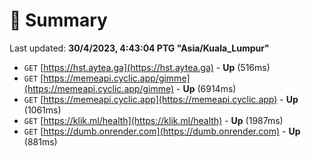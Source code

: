 # 📖 Summary
Last updated: **30/4/2023, 4:43:04 PTG "Asia/Kuala_Lumpur"**

- `GET` [https://hst.aytea.ga](https://hst.aytea.ga) - **Up** (516ms)
- `GET` [https://memeapi.cyclic.app/gimme](https://memeapi.cyclic.app/gimme) - **Up** (6914ms)
- `GET` [https://memeapi.cyclic.app](https://memeapi.cyclic.app) - **Up** (1061ms)
- `GET` [https://klik.ml/health](https://klik.ml/health) - **Up** (1987ms)
- `GET` [https://dumb.onrender.com](https://dumb.onrender.com) - **Up** (881ms)
